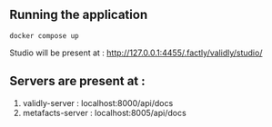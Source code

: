 ## Running the application

    docker compose up


Studio will be present at : http://127.0.0.1:4455/.factly/validly/studio/

## Servers are present at : 
1. validly-server : localhost:8000/api/docs
2. metafacts-server : localhost:8005/api/docs